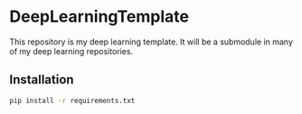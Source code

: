 # DeepLearningTemplate

This repository is my deep learning template. It will be a submodule in many of my deep learning repositories.

## Installation

```bash
pip install -r requirements.txt
```